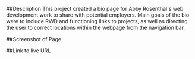 ##Description
This project created a bio page for Abby Rosenthal's web development work to share with potential employers.  Main goals of the bio were to include RWD and functioning links to projects, as well as directing the user to correct locations within the webpage from the navigation bar. 

##Screenshot of Page

##Link to live URL
